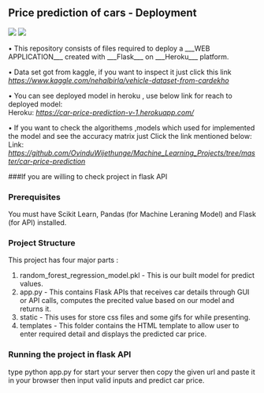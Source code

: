 ## Price prediction of cars - Deployment
<p align=left>
<img src="https://img.shields.io/badge/Python-3.7-brightgreen"/>
<img src="https://img.shields.io/badge/DataSet-Kaggle-brightgreen"/> 
<p/>
• This repository consists of files required to deploy a ___WEB APPLICATION___ created with ___Flask___ on ___Heroku___ platform.

• Data set got from kaggle, if you want to inspect it just click this link _https://www.kaggle.com/nehalbirla/vehicle-dataset-from-cardekho_

• You can see deployed model in heroku , use below link for reach to deployed model:<br />
Heroku: _https://car-price-prediction-v-1.herokuapp.com/_

• If you want to check the algorithems ,models which used for implemented the model and see the accuracy matrix just Click the link mentioned below:<br />
Link: _https://github.com/OvinduWijethunge/Machine_Learning_Projects/tree/master/car-price-prediction_



###If you are willing to check project in flask API


### Prerequisites
You must have Scikit Learn, Pandas (for Machine Leraning Model) and Flask (for API) installed.

### Project Structure
This project has four major parts :
1. random_forest_regression_model.pkl - This is our built model for predict values.
2. app.py - This contains Flask APIs that receives car details through GUI or API calls, computes the precited value based on our model and returns it.
3. static - This uses for store css files and some gifs for while presenting.
4. templates - This folder contains the HTML template to allow user to enter required detail and displays the predicted car price.


### Running the project in flask API
type python app.py for start your server 
then copy the given url and paste it in your browser
then input valid inputs and predict car price.

